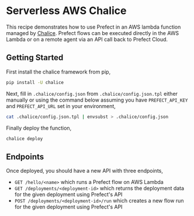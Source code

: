 # Serverless AWS Chalice

This recipe demonstrates how to use Prefect in an AWS lambda function managed by [Chalice](https://aws.github.io/chalice/). Prefect flows can be executed directly in the AWS Lambda or on a remote agent via an API call back to Prefect Cloud.

## Getting Started

First install the chalice framework from pip,

```sh
pip install -U chalice
```

Next, fill in `.chalice/config.json` from `.chalice/config.json.tpl` either manually or using the command below assuming you have `PREFECT_API_KEY` and `PREFECT_API_URL` set in your environment,

```sh
cat .chalice/config.json.tpl | envsubst > .chalice/config.json
```

Finally deploy the function,

```sh
chalice deploy
```

## Endpoints

Once deployed, you should have a new API with three endpoints,

* `GET /hello/<name>` which runs a Prefect flow on AWS Lambda
* `GET /deployments/<deployment-id>` which returns the deployment data for the given deployment using Prefect's API
* `POST /deployments/<deployment-id>/run` which creates a new flow run for the given deployment using Prefect's API
